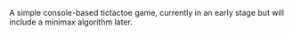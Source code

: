 A simple console-based tictactoe game, currently in an early stage but will include a minimax algorithm later.
